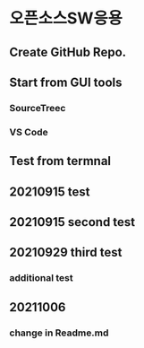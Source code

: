 # 오픈소스SW응용

## Create GitHub Repo.


## Start from GUI tools

### SourceTreec


### VS Code

## Test from termnal

## 20210915 test

## 20210915 second test

## 20210929 third test
### additional test

## 20211006
### change in Readme.md

